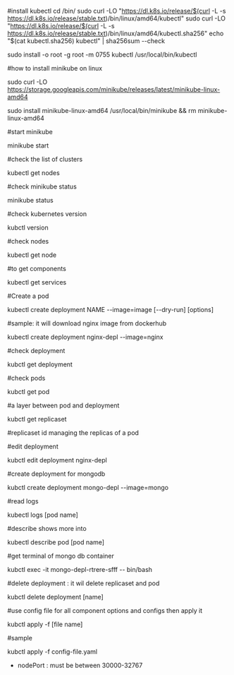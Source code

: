 #install kubectl
cd /bin/
sudo curl -LO "https://dl.k8s.io/release/$(curl -L -s https://dl.k8s.io/release/stable.txt)/bin/linux/amd64/kubectl"
sudo curl -LO "https://dl.k8s.io/release/$(curl -L -s https://dl.k8s.io/release/stable.txt)/bin/linux/amd64/kubectl.sha256"
echo "$(cat kubectl.sha256)  kubectl" | sha256sum --check

sudo install -o root -g root -m 0755 kubectl /usr/local/bin/kubectl


#how to install minikube on linux

sudo curl -LO https://storage.googleapis.com/minikube/releases/latest/minikube-linux-amd64

sudo install minikube-linux-amd64 /usr/local/bin/minikube && rm minikube-linux-amd64

#start minikube

minikube start

#check the list of clusters

kubectl get nodes

#check minikube status

minikube status

#check kubernetes version

kubctl version

#check nodes

kubectl get node

#to get components

kubectl get services

#Create a pod

kubectl create deployment NAME --image=image [--dry-run] [options]

#sample: it will download nginx image from dockerhub

kubectl create deployment nginx-depl --image=nginx

#check deployment

kubctl get deployment

#check pods

kubctl get pod

#a layer between pod and deployment

kubctl get replicaset

#replicaset id managing the replicas of a pod

#edit deployment

kubctl edit deployment nginx-depl

#create deployment for mongodb

kubctl create deployment mongo-depl --image=mongo

#read logs

kubectl logs [pod name]

#describe shows more into

kubectl describe pod [pod name]

#get terminal of mongo db container

kubctl exec -it mongo-depl-rtrere-sfff -- bin/bash

#delete deployment : it wil delete replicaset and pod

kubctl delete deployment [name]

#use config file for all component options  and configs then apply it

kubctl apply -f [file name]

#sample

kubctl apply -f config-file.yaml

- nodePort : must be between 30000-32767
